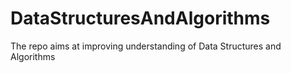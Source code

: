 # DataStructuresAndAlgorithms
The repo aims at improving understanding of Data Structures and Algorithms
